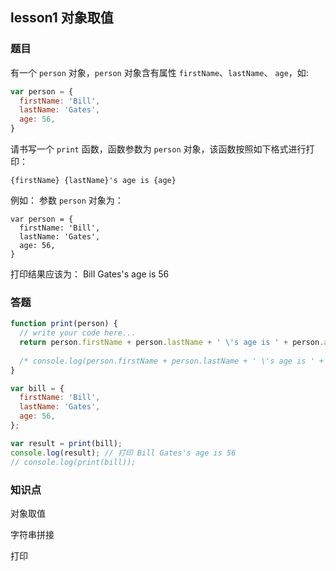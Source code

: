 ## lesson1 对象取值

### 题目

有一个 `person` 对象，`person` 对象含有属性 `firstName`、`lastName`、 `age`，如:

```js
var person = {
  firstName: 'Bill',
  lastName: 'Gates',
  age: 56,
}
```

请书写一个 `print` 函数，函数参数为 `person` 对象，该函数按照如下格式进行打印：

```
{firstName} {lastName}'s age is {age}
```

例如：
参数 `person` 对象为：

```
var person = {
  firstName: 'Bill',
  lastName: 'Gates',
  age: 56,
}
```

打印结果应该为： Bill Gates's age is 56

### 答题

```js
function print(person) {
  // write your code here...
  return person.firstName + person.lastName + ' \'s age is ' + person.age;
  
  /* console.log(person.firstName + person.lastName + ' \'s age is ' + person.age); */
}

var bill = {
  firstName: 'Bill',
  lastName: 'Gates',
  age: 56,
};

var result = print(bill);
console.log(result); // 打印 Bill Gates's age is 56
// console.log(print(bill));

```

### 知识点

对象取值

字符串拼接

打印
